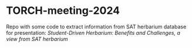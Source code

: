 # TORCH-meeting-2024

Repo with some code to extract information from SAT herbarium database for presentation: *Student-Driven Herbarium: Benefits and Challenges, a view from SAT herbarium*
